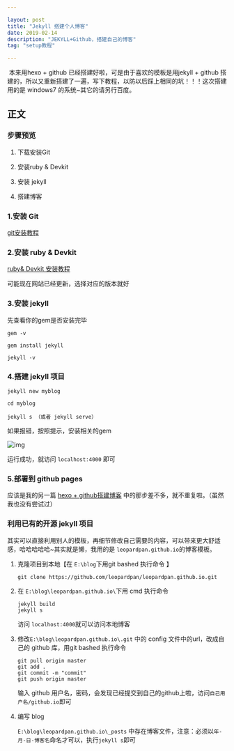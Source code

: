 ```yaml
---

layout: post
title: "Jekyll 搭建个人博客"
date: 2019-02-14 
description: "JEKYLL+Github，搭建自己的博客"
tag: "setup教程"

---
```


​	本来用hexo + github 已经搭建好啦，可是由于喜欢的模板是用jekyll + github 搭建的，所以又重新搭建了一遍，写下教程，以防以后踩上相同的坑！！！这次搭建用的是 windows7 的系统~其它的请另行百度。

##  正文

### 步骤预览

1. 下载安装Git

2. 安装ruby & Devkit

3. 安装 jekyll 

4. 搭建博客

   

### 1.安装 Git

[git安装教程](https://blog.csdn.net/monica1_1/article/details/80886048)

### 2.安装 ruby & Devkit

[ruby& Devkit 安装教程](https://jingyan.baidu.com/article/48b558e33558ac7f38c09aee.html)

可能现在网站已经更新，选择对应的版本就好

### 3.安装 jekyll

先查看你的gem是否安装完毕

```
gem -v

gem install jekyll

jekyll -v

```



### 4.搭建 jekyll 项目

```
jekyll new myblog

cd myblog

jekyll s （或者 jekyll serve）
```



如果报错，按照提示，安装相关的gem

![img](https://upload-images.jianshu.io/upload_images/1195023-b36b8899925c4601.png?imageMogr2/auto-orient/strip%7CimageView2/2/w/571)

运行成功，就访问 `localhost:4000` 即可

### 5.部署到 github pages 

应该是我的另一篇 [hexo + github搭建博客](https://cherryxiu.github.io/2019/02/HEXO%E6%90%AD%E5%BB%BA%E4%B8%AA%E4%BA%BA%E5%8D%9A%E5%AE%A2/) 中的那步差不多，就不重复啦。（虽然我也没有尝试过）

### 利用已有的开源 jekyll 项目

​    其实可以直接利用别人的模板，再细节修改自己需要的内容，可以带来更大舒适感，哈哈哈哈哈~其实就是懒，我用的是 `leopardpan.github.io`的博客模板。

1. 克隆项目到本地【在 `E:\blog`下用git bashed 执行命令 】

   ```
   git clone https://github.com/leopardpan/leopardpan.github.io.git
   ```

2. 在 `E:\blog\leopardpan.github.io\`下用 cmd 执行命令

   ```
   jekyll build
   jekyll s
   ```

   访问 `localhost:4000`就可以访问本地博客

3. 修改`E:\blog\leopardpan.github.io\.git` 中的 config 文件中的url，改成自己的 github 库，用git bashed 执行命令

   ```
   git pull origin master
   git add .
   git commit -m "commit"
   git push origin master
   ```

   输入 github 用户名，密码，会发现已经提交到自己的github上啦，访问`自己用户名/github.io`即可

4. 编写 blog

   `E:\blog\leopardpan.github.io\_posts` 中存在博客文件，注意：必须以`年-月-日-博客名`命名才可以，执行`jekyll s`即可